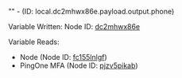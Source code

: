 "" - (ID: local.dc2mhwx86e.payload.output.phone)

Variable Written:
Node ID: [dc2mhwx86e](../nodes/dc2mhwx86e.md)

Variable Reads:
* Node (Node ID: [fc155lnlgf](../nodes/fc155lnlgf.md))
* PingOne MFA (Node ID: [pjzv5pikab](../nodes/pjzv5pikab.md))
